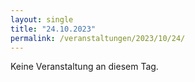 ```yaml
---
layout: single
title: "24.10.2023"
permalink: /veranstaltungen/2023/10/24/
---
```


Keine Veranstaltung an diesem Tag.
